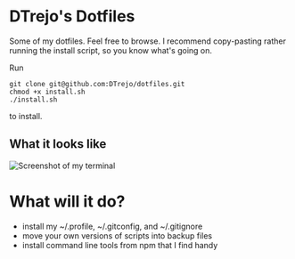 # DTrejo's Dotfiles

Some of my dotfiles. Feel free to browse. I recommend copy-pasting rather
running the install script, so you know what's going on.

Run

    git clone git@github.com:DTrejo/dotfiles.git
    chmod +x install.sh
    ./install.sh

to install.

## What it looks like

![Screenshot of my terminal](https://dl.dropbox.com/u/10047/dotfiles-preview.png "DTrejo's terminal")

# What will it do?
- install my ~/.profile, ~/.gitconfig, and ~/.gitignore
- move your own versions of scripts into backup files
- install command line tools from npm that I find handy
